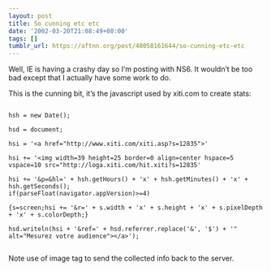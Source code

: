 ```yaml
---
layout: post
title: So cunning etc etc
date: '2002-03-20T21:08:49+00:00'
tags: []
tumblr_url: https://aftnn.org/post/48058161644/so-cunning-etc-etc
---
```

<p>Well, IE is having a crashy day so I&rsquo;m posting with NS6. It wouldn&rsquo;t be too bad except that I actually have some work to do.</p>
<p>This is the cunning bit, it&rsquo;s the javascript used by xiti.com to create stats:</p>
<code>
hsh = new Date();<br/>
hsd = document;<br/>
hsi = '&lt;a href="http://www.xiti.com/xiti.asp?s=12835"&gt;'<br/>
hsi += '&lt;img width=39 height=25 border=0 align=center hspace=5 vspace=10 src="http://loga.xiti.com/hit.xiti?s=12835'<br/>
hsi += '&amp;p=&amp;hl=' + hsh.getHours() + 'x' + hsh.getMinutes() + 'x' + hsh.getSeconds();
if(parseFloat(navigator.appVersion)&gt;=4)<br/>
{s=screen;hsi += '&amp;r=' + s.width + 'x' + s.height + 'x' + s.pixelDepth + 'x' + s.colorDepth;}<br/>
hsd.writeln(hsi + '&amp;ref=' + hsd.referrer.replace('&amp;', '$') + '" alt="Mesurez votre audience"&gt;&lt;/a&gt;');<br/>
</code>
<p>Note use of image tag to send the collected info back to the server.</p>
